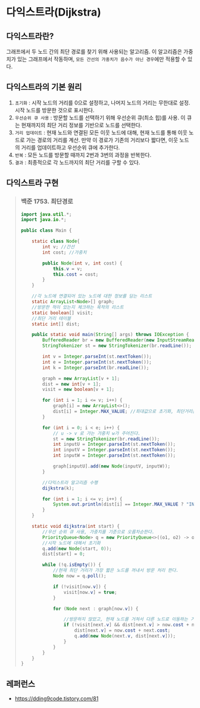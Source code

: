 # 다익스트라(Dijkstra)

## 다익스트라란?
그래프에서 두 노드 간의 최단 경로를 찾기 위해 사용되는 알고리즘. 이 알고리즘은 가중치가 있는 그래프에서 작동하며, `모든 간선의 가중치가 음수가 아닌 경우`에만 적용할 수 있다.

## 다익스트라의 기본 원리
1. `초기화` : 시작 노드의 거리를 0으로 설정하고, 나머지 노드의 거리는 무한대로 설정. 시작 노드를 방문한 것으로 표시한다.
2. `우선순위 큐 사용` : 방문할 노드를 선택하기 위해 우선순위 큐(최소 힙)를 사용. 이 큐는 현재까지의 최단 거리 정보를 기반으로 노드를 선택한다.
3. `거리 업데이트` : 현재 노드와 연결된 모든 이웃 노드에 대해, 현재 노드를 통해 이웃 노드로 가는 경로의 거리를 계산. 만약 이 경로가 기존의 거리보다 짧다면, 이웃 노드의 거리를 업데이트하고 우선순위 큐에 추가한다.
4. `반복` : 모든 노드를 방문할 때까지 2번과 3번의 과정을 반복한다.
5. `결과` : 최종적으로 각 노드까지의 최단 거리를 구할 수 있다.

## 다익스트라 구현

> ### 백준 1753. 최단경로
> ```java
> import java.util.*;
> import java.io.*;
> 
> public class Main {
> 
>     static class Node{
>         int v; //간선
>         int cost; //가중치
> 
>         public Node(int v, int cost) {
>             this.v = v;
>             this.cost = cost;
>         }
>     }
> 
>     //각 노드에 연결되어 있는 노드에 대한 정보를 담는 리스트
>     static ArrayList<Node>[] graph;
>     //방문한 적이 있는지 체크하는 목적의 리스트
>     static boolean[] visit;
>     //최단 거리 테이블
>     static int[] dist;
> 
>     public static void main(String[] args) throws IOException {
>         BufferedReader br = new BufferedReader(new InputStreamReader(System.in));
>         StringTokenizer st = new StringTokenizer(br.readLine());
> 
>         int v = Integer.parseInt(st.nextToken());
>         int e = Integer.parseInt(st.nextToken());
>         int k = Integer.parseInt(br.readLine());
> 
>         graph = new ArrayList[v + 1];
>         dist = new int[v + 1];
>         visit = new boolean[v + 1];
> 
>         for (int i = 1; i <= v; i++) {
>             graph[i] = new ArrayList<>();
>             dist[i] = Integer.MAX_VALUE; //최대값으로 초기화, 최단거리를 찾기 위함.
>         }
> 
>         for (int i = 0; i < e; i++) {
>             // u -> v 로 가는 가중치 w가 주어진다.
>             st = new StringTokenizer(br.readLine());
>             int inputU = Integer.parseInt(st.nextToken());
>             int inputV = Integer.parseInt(st.nextToken());
>             int inputW = Integer.parseInt(st.nextToken());
> 
>             graph[inputU].add(new Node(inputV, inputW));
>         }
> 
>         //다익스트라 알고리즘 수행
>         dijkstra(k);
> 
>         for (int i = 1; i <= v; i++) {
>             System.out.println(dist[i] == Integer.MAX_VALUE ? "INF" : dist[i]);
>         }
>     }
> 
>     static void dijkstra(int start) {
>         //우선 순위 큐 사용, 가중치를 기준으로 오름차순한다.
>         PriorityQueue<Node> q = new PriorityQueue<>((o1, o2) -> o1.cost - o2.cost);
>         //시작 노드에 대해서 초기화
>         q.add(new Node(start, 0));
>         dist[start] = 0;
> 
>         while (!q.isEmpty()) {
>             //현재 최단 거리가 가장 짧은 노드를 꺼내서 방문 처리 한다.
>             Node now = q.poll();
> 
>             if (!visit[now.v]) {
>                 visit[now.v] = true;
>             }
> 
>             for (Node next : graph[now.v]) {
> 
>                 //방문하지 않았고, 현재 노드를 거쳐서 다른 노드로 이동하는 거리가 더 짧을 경우
>                 if (!visit[next.v] && dist[next.v] > now.cost + next.cost) {
>                     dist[next.v] = now.cost + next.cost;
>                     q.add(new Node(next.v, dist[next.v]));
>                 }
>             }
>         }
>     }
> }
> ```

## 레퍼런스
- https://dding9code.tistory.com/81